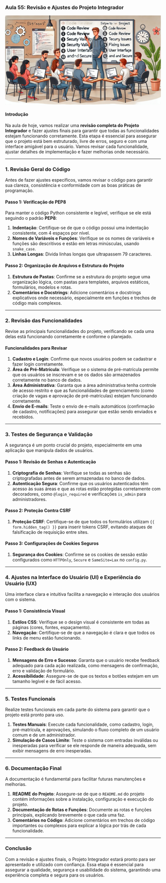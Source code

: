 ### Aula 55: Revisão e Ajustes do Projeto Integrador
![](./assets/55.jpeg)
#### Introdução

Na aula de hoje, vamos realizar uma **revisão completa do Projeto Integrador** e fazer ajustes finais para garantir que todas as funcionalidades estejam funcionando corretamente. Esta etapa é essencial para assegurar que o projeto está bem estruturado, livre de erros, seguro e com uma interface amigável para o usuário. Vamos revisar cada funcionalidade, ajustar detalhes de implementação e fazer melhorias onde necessário.

---

### 1. Revisão Geral do Código

Antes de fazer ajustes específicos, vamos revisar o código para garantir sua clareza, consistência e conformidade com as boas práticas de programação.

#### Passo 1: Verificação de PEP8

Para manter o código Python consistente e legível, verifique se ele está seguindo o padrão **PEP8**:

1. **Indentação**: Certifique-se de que o código possui uma indentação consistente, com 4 espaços por nível.
2. **Nomes de Variáveis e Funções**: Verifique se os nomes de variáveis e funções são descritivos e estão em letras minúsculas, usando `snake_case`.
3. **Linhas Longas**: Divida linhas longas que ultrapassem 79 caracteres.

#### Passo 2: Organização de Arquivos e Estrutura do Projeto

1. **Estrutura de Pastas**: Confirme se a estrutura do projeto segue uma organização lógica, com pastas para templates, arquivos estáticos, formulários, modelos e rotas.
2. **Comentários e Docstrings**: Adicione comentários e docstrings explicativos onde necessário, especialmente em funções e trechos de código mais complexos.

---

### 2. Revisão das Funcionalidades

Revise as principais funcionalidades do projeto, verificando se cada uma delas está funcionando corretamente e conforme o planejado.

#### Funcionalidades para Revisar

1. **Cadastro e Login**: Confirme que novos usuários podem se cadastrar e fazer login corretamente.
2. **Área de Pré-Matrícula**: Verifique se o sistema de pré-matrícula permite que os usuários se inscrevam e se os dados são armazenados corretamente no banco de dados.
3. **Área Administrativa**: Garanta que a área administrativa tenha controle de acesso restrito e que as funcionalidades de gerenciamento (como criação de vagas e aprovação de pré-matrículas) estejam funcionando corretamente.
4. **Envio de E-mails**: Teste o envio de e-mails automáticos (confirmação de cadastro, notificações) para assegurar que estão sendo enviados e recebidos.

---

### 3. Testes de Segurança e Validação

A segurança é um ponto crucial do projeto, especialmente em uma aplicação que manipula dados de usuários.

#### Passo 1: Revisão de Senhas e Autenticação

1. **Criptografia de Senhas**: Verifique se todas as senhas são criptografadas antes de serem armazenadas no banco de dados.
2. **Autenticação Segura**: Confirme que os usuários autenticados têm acesso às suas áreas e que as rotas estão protegidas corretamente com decoradores, como `@login_required` e verificações `is_admin` para administradores.

#### Passo 2: Proteção Contra CSRF

1. **Proteção CSRF**: Certifique-se de que todos os formulários utilizam `{{ form.hidden_tag() }}` para inserir tokens CSRF, evitando ataques de falsificação de requisição entre sites.

#### Passo 3: Configurações de Cookies Seguros

1. **Segurança dos Cookies**: Confirme se os cookies de sessão estão configurados como `HTTPOnly`, `Secure` e `SameSite=Lax` no `config.py`.

---

### 4. Ajustes na Interface do Usuário (UI) e Experiência do Usuário (UX)

Uma interface clara e intuitiva facilita a navegação e interação dos usuários com o sistema.

#### Passo 1: Consistência Visual

1. **Estilos CSS**: Verifique se o design visual é consistente em todas as páginas (cores, fontes, espaçamento).
2. **Navegação**: Certifique-se de que a navegação é clara e que todos os links de menu estão funcionando.

#### Passo 2: Feedback do Usuário

1. **Mensagens de Erro e Sucesso**: Garanta que o usuário recebe feedback adequado para cada ação realizada, como mensagens de confirmação, erro e validação de formulário.
2. **Acessibilidade**: Assegure-se de que os textos e botões estejam em um tamanho legível e de fácil acesso.

---

### 5. Testes Funcionais

Realize testes funcionais em cada parte do sistema para garantir que o projeto está pronto para uso.

1. **Testes Manuais**: Execute cada funcionalidade, como cadastro, login, pré-matrícula, e aprovações, simulando o fluxo completo de um usuário comum e de um administrador.
2. **Simulação de Casos Limite**: Teste o sistema com entradas inválidas ou inesperadas para verificar se ele responde de maneira adequada, sem exibir mensagens de erro inesperadas.

---

### 6. Documentação Final

A documentação é fundamental para facilitar futuras manutenções e melhorias.

1. **README do Projeto**: Assegure-se de que o `README.md` do projeto contém informações sobre a instalação, configuração e execução do projeto.
2. **Documentação de Rotas e Funções**: Documente as rotas e funções principais, explicando brevemente o que cada uma faz.
3. **Comentários no Código**: Adicione comentários em trechos de código importantes ou complexos para explicar a lógica por trás de cada funcionalidade.

---

### Conclusão

Com a revisão e ajustes finais, o Projeto Integrador estará pronto para ser apresentado e utilizado com confiança. Essa etapa é essencial para assegurar a qualidade, segurança e usabilidade do sistema, garantindo uma experiência completa e segura para os usuários.
